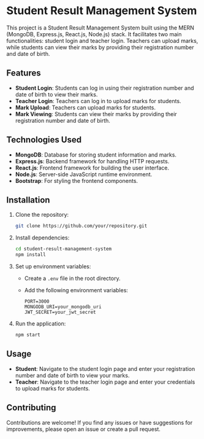 # Student Result Management System

This project is a Student Result Management System built using the MERN (MongoDB, Express.js, React.js, Node.js) stack. It facilitates two main functionalities: student login and teacher login. Teachers can upload marks, while students can view their marks by providing their registration number and date of birth.

## Features

- **Student Login**: Students can log in using their registration number and date of birth to view their marks.
- **Teacher Login**: Teachers can log in to upload marks for students.
- **Mark Upload**: Teachers can upload marks for students.
- **Mark Viewing**: Students can view their marks by providing their registration number and date of birth.

## Technologies Used

- **MongoDB**: Database for storing student information and marks.
- **Express.js**: Backend framework for handling HTTP requests.
- **React.js**: Frontend framework for building the user interface.
- **Node.js**: Server-side JavaScript runtime environment.
- **Bootstrap**: For styling the frontend components.

## Installation

1. Clone the repository:

   ```bash
   git clone https://github.com/your/repository.git
   ```

2. Install dependencies:

   ```bash
   cd student-result-management-system
   npm install
   ```

3. Set up environment variables:

   - Create a `.env` file in the root directory.
   - Add the following environment variables:

     ```plaintext
     PORT=3000
     MONGODB_URI=your_mongodb_uri
     JWT_SECRET=your_jwt_secret
     ```

4. Run the application:

   ```bash
   npm start
   ```

## Usage

- **Student**: Navigate to the student login page and enter your registration number and date of birth to view your marks.
- **Teacher**: Navigate to the teacher login page and enter your credentials to upload marks for students.

## Contributing

Contributions are welcome! If you find any issues or have suggestions for improvements, please open an issue or create a pull request.


